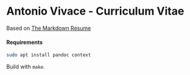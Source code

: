 Antonio Vivace - Curriculum Vitae
===================

Based on [The Markdown Resume](https://github.com/mszep/pandoc_resume)

#### Requirements
```bash
sudo apt install pandoc context
```

Build with `make`.